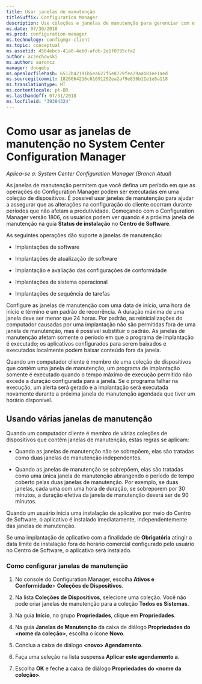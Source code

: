 ```yaml
---
title: Usar janelas de manutenção
titleSuffix: Configuration Manager
description: Use coleções e janelas de manutenção para gerenciar com eficácia os clientes no System Center Configuration Manager.
ms.date: 07/30/2018
ms.prod: configuration-manager
ms.technology: configmgr-client
ms.topic: conceptual
ms.assetid: 4564ebcb-41a8-4eb0-afdb-2e1f0795cfa2
author: aczechowski
ms.author: aaroncz
manager: dougeby
ms.openlocfilehash: 6512b42191b5ea627f5e8729fea29aab81ee1aed
ms.sourcegitcommit: 1826664216c61691292ea2a79e836b11e1e8a118
ms.translationtype: HT
ms.contentlocale: pt-BR
ms.lasthandoff: 07/31/2018
ms.locfileid: "39384324"
---
```

# <a name="how-to-use-maintenance-windows-in-system-center-configuration-manager"></a>Como usar as janelas de manutenção no System Center Configuration Manager

*Aplica-se a: System Center Configuration Manager (Branch Atual)*

As janelas de manutenção permitem que você defina um período em que as operações do Configuration Manager podem ser executadas em uma coleção de dispositivos. É possível usar janelas de manutenção para ajudar a assegurar que as alterações na configuração do cliente ocorram durante períodos que não afetam a produtividade. Começando com o Configuration Manager versão 1806, os usuários podem ver quando é a próxima janela de manutenção na guia **Status de instalação** no **Centro de Software**. <!--1358131-->

 As seguintes operações dão suporte a janelas de manutenção:  

-   Implantações de software  

-   Implantações de atualização de software  

-   Implantação e avaliação das configurações de conformidade  

-   Implantações de sistema operacional  

-   Implantações de sequência de tarefas  

 Configure as janelas de manutenção com uma data de início, uma hora de início e término e um padrão de recorrência. A duração máxima de uma janela deve ser menor que 24 horas. Por padrão, as reinicializações do computador causadas por uma implantação não são permitidas fora de uma janela de manutenção, mas é possível substituir o padrão. As janelas de manutenção afetam somente o período em que o programa de implantação é executado; os aplicativos configurados para serem baixados e executados localmente podem baixar conteúdo fora da janela.  

 Quando um computador cliente é membro de uma coleção de dispositivos que contém uma janela de manutenção, um programa de implantação somente é executado quando o tempo máximo de execução permitido não excede a duração configurada para a janela. Se o programa falhar na execução, um alerta será gerado e a implantação será executada novamente durante a próxima janela de manutenção agendada que tiver um horário disponível.  

## <a name="using-multiple-maintenance-windows"></a>Usando várias janelas de manutenção  
 Quando um computador cliente é membro de várias coleções de dispositivos que contêm janelas de manutenção, estas regras se aplicam:  

-   Quando as janelas de manutenção não se sobrepõem, elas são tratadas como duas janelas de manutenção independentes.  

-   Quando as janelas de manutenção se sobrepõem, elas são tratadas como uma única janela de manutenção abrangendo o período de tempo coberto pelas duas janelas de manutenção. Por exemplo, se duas janelas, cada uma com uma hora de duração, se sobreporem por 30 minutos, a duração efetiva da janela de manutenção deverá ser de 90 minutos.  

 Quando um usuário inicia uma instalação de aplicativo por meio do Centro de Software, o aplicativo é instalado imediatamente, independentemente das janelas de manutenção.  

 Se uma implantação de aplicativo com a finalidade de **Obrigatória** atingir a data limite de instalação fora do horário comercial configurado pelo usuário no Centro de Software, o aplicativo será instalado. 

### <a name="how-to-configure-maintenance-windows"></a>Como configurar janelas de manutenção  

1.  No console do Configuration Manager, escolha **Ativos e Conformidade**>  **Coleções de Dispositivos**.  

3.  Na lista **Coleções de Dispositivos**, selecione uma coleção. Você não pode criar janelas de manutenção para a coleção **Todos os Sistemas**.  

4.  Na guia **Início**, no grupo **Propriedades**, clique em **Propriedades**.  

5.  Na guia **Janelas de Manutenção** da caixa de diálogo **Propriedades do &lt;nome da coleção\>**, escolha o ícone **Novo**.  

6.  Conclua a caixa de diálogo **&lt;novo\> Agendamento**.  

7.  Faça uma seleção na lista suspensa **Aplicar este agendamento a**.  

8.  Escolha **OK** e feche a caixa de diálogo **Propriedades do &lt;nome da coleção\>**.  
